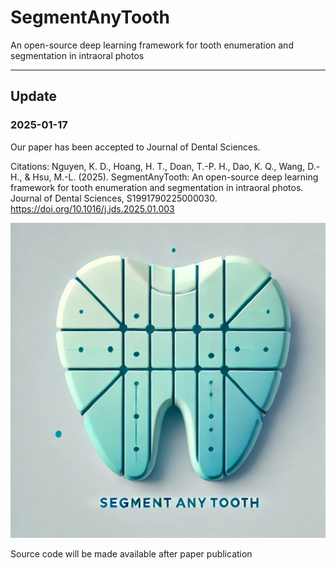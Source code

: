 # SegmentAnyTooth
An open-source deep learning framework for tooth enumeration and segmentation in intraoral photos 

---

## Update

### 2025-01-17

Our paper has been accepted to Journal of Dental Sciences. 

Citations:
Nguyen, K. D., Hoang, H. T., Doan, T.-P. H., Dao, K. Q., Wang, D.-H., & Hsu, M.-L. (2025). SegmentAnyTooth: An open-source deep learning framework for tooth enumeration and segmentation in intraoral photos. Journal of Dental Sciences, S1991790225000030. https://doi.org/10.1016/j.jds.2025.01.003

<p align="center">
  <img src="https://github.com/thangngoc89/SegmentAnyTooth/raw/refs/heads/main/SegmentAnyTooth_text.webp" />
</p>
Source code will be made available after paper publication
